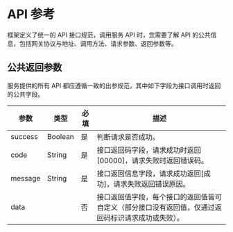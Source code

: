 # API 参考

框架定义了统一的 API 接口规范，调用服务 API 时，您需要了解 API 的公共信息，包括网关协议与地址、调用方法、请求参数、返回参数等。

## 公共返回参数

服务提供的所有 API 都应遵循一致的出参规范，其中如下字段为接口调用时返回的公共字段。

| 参数 | 类型 | 必填 | 描述 |
|---|---|---|---|
| success | Boolean | 是 | 判断请求是否成功。 |
| code | String | 是 | 接口返回码字段，请求成功时返回[00000]，请求失败时返回错误码。 |
| message | String | 是 | 接口返回信息字段，请求成功返回[成功]，请求失败返回错误原因。 |
| data |  | 否 | 接口返回值字段，每个接口的返回值皆可自定义（部分接口没有返回值，仅通过返回码标识请求成功或失败）。 |
